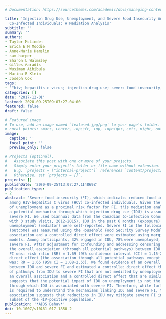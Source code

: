 ```yaml
---
# Documentation: https://sourcethemes.com/academic/docs/managing-content/

title: 'Injection Drug Use, Unemployment, and Severe Food Insecurity Among HIV-HCV
  Co-Infected Individuals: A Mediation Analysis'
subtitle: ''
summary: ''
authors:
- Taylor McLinden
- Erica E M Moodie
- Anne-Marie Hamelin
- sam-harper
- Sharon L Walmsley
- Gilles Paradis
- Wusiman Aibibula
- Marina B Klein
- Joseph Cox
tags:
- '"hiv; hepatitis c virus; injection drug use; severe food insecurity; unemployment"'
categories: []
date: '2017-12-01'
lastmod: 2020-09-25T09:07:27-04:00
featured: false
draft: false

# Featured image
# To use, add an image named `featured.jpg/png` to your page's folder.
# Focal points: Smart, Center, TopLeft, Top, TopRight, Left, Right, BottomLeft, Bottom, BottomRight.
image:
  caption: ''
  focal_point: ''
  preview_only: false

# Projects (optional).
#   Associate this post with one or more of your projects.
#   Simply enter your project's folder or file name without extension.
#   E.g. `projects = ["internal-project"]` references `content/project/deep-learning/index.md`.
#   Otherwise, set `projects = []`.
projects: []
publishDate: '2020-09-25T13:07:27.114869Z'
publication_types:
- 2
abstract: 'Severe food insecurity (FI), which indicates reduced food intake, is common
  among HIV-hepatitis C virus (HCV) co-infected individuals. Given the importance
  of unemployment as a proximal risk factor for FI, this mediation analysis examines
  a potential mechanism through which injection drug use (IDU) is associated with
  severe FI. We used biannual data from the Canadian Co-infection Cohort (N = 429
  with 3 study visits, 2012-2015). IDU in the past 6 months (exposure) and current
  unemployment (mediator) were self-reported. Severe FI in the following 6 months
  (outcome) was measured using the Household Food Security Survey Module. An overall
  association and a controlled direct effect were estimated using marginal structural
  models. Among participants, 32% engaged in IDU, 78% were unemployed, and 29% experienced
  severe FI. After adjustment for confounding and addressing censoring through weighting,
  the overall association (through all potential pathways) between IDU and severe
  FI was: risk ratio (RR) = 1.69 (95% confidence interval [CI] = 1.15-2.48). The controlled
  direct effect (the association through all potential pathways except that of unemployment)
  was: RR = 1.65 (95% CI = 1.08-2.53). We found evidence of an overall association
  between IDU and severe FI and estimated a controlled direct effect that is suggestive
  of pathways from IDU to severe FI that are not mediated by unemployment. Specifically,
  an overall association and a controlled direct effect that are similar in magnitude
  suggests that the potential impact of IDU on unemployment is not the primary mechanism
  through which IDU is associated with severe FI. Therefore, while further research
  is required to understand the mechanisms linking IDU and severe FI, the strong overall
  association suggests that reductions in IDU may mitigate severe FI in this vulnerable
  subset of the HIV-positive population.'
publication: '*AIDS Behav*'
doi: 10.1007/s10461-017-1850-2
---
```

